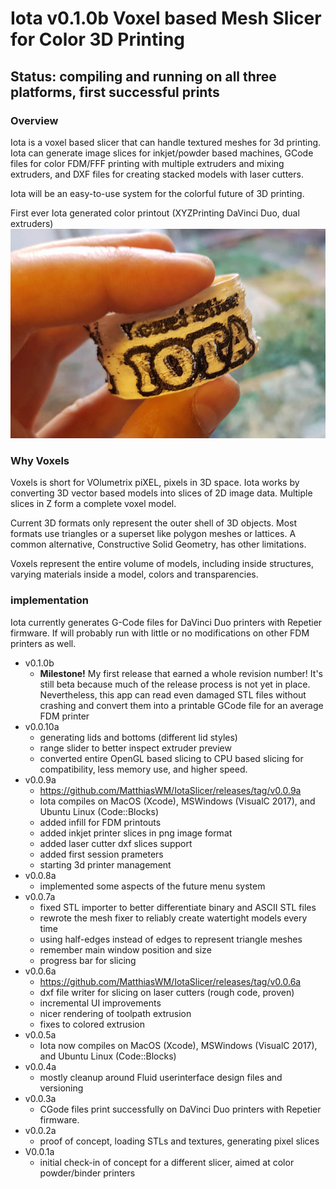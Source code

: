 
# Iota <!--[ver-->v0.1.0b<!--]--> Voxel based Mesh Slicer for Color 3D Printing #

## Status: compiling and running on all three platforms, first successful prints ##

### Overview ###

Iota is a voxel based slicer that can handle textured meshes for 3d printing. Iota can 
generate image slices for inkjet/powder based machines, GCode files for color FDM/FFF 
printing with multiple extruders and mixing extruders, and DXF files for creating stacked 
models with laser cutters.

Iota will be an easy-to-use system for the colorful future of 3D printing.

First ever Iota generated color printout (XYZPrinting DaVinci Duo, dual extruders)
![picture alt](html/first_color_print.jpg "First ever Iota color printout")

### Why Voxels ###

Voxels is short for VOlumetrix piXEL, pixels in 3D space. Iota works by converting 3D vector 
based models into slices of 2D image data. Multiple slices in Z form a complete voxel model.

Current 3D formats only represent the outer shell of 3D objects. Most formats use triangles or a 
superset like polygon meshes or lattices. A common alternative, Constructive Solid Geometry, 
has other limitations. 

Voxels represent the entire volume of models, including inside structures, varying materials
inside a model, colors and transparencies.

### implementation ###

Iota currently generates G-Code files for DaVinci Duo printers with Repetier firmware.
If will probably run with little or no modifications on other FDM printers as well.

* v0.1.0b
  * **Milestone!** My first release that earned a whole revision number! It's still  beta because
    much of the release process is not yet in place. Nevertheless, this app can read even
    damaged STL files without crashing and convert them into a printable GCode file for
    an average FDM printer
* v0.0.10a
  * generating lids and bottoms (different lid styles)
  * range slider to better inspect extruder preview
  * converted entire OpenGL based slicing to CPU based slicing for compatibility, less memory
    use, and higher speed.
* v0.0.9a
  * https://github.com/MatthiasWM/IotaSlicer/releases/tag/v0.0.9a
  * Iota compiles on MacOS (Xcode), MSWindows (VisualC 2017), and Ubuntu Linux (Code::Blocks)
  * added infill for FDM printouts
  * added inkjet printer slices in png image format
  * added laser cutter dxf slices support
  * added first session prameters
  * starting 3d printer management
* v0.0.8a
  * implemented some aspects of the future menu system
* v0.0.7a
  * fixed STL importer to better differentiate binary and ASCII STL files
  * rewrote the mesh fixer to reliably create watertight models every time
  * using half-edges instead of edges to represent triangle meshes
  * remember main window position and size
  * progress bar for slicing
* v0.0.6a
  * https://github.com/MatthiasWM/IotaSlicer/releases/tag/v0.0.6a
  * dxf file writer for slicing on laser cutters (rough code, proven)
  * incremental UI improvements
  * nicer rendering of toolpath extrusion
  * fixes to colored extrusion
* v0.0.5a
  * Iota now compiles on MacOS (Xcode), MSWindows (VisualC 2017), and Ubuntu Linux (Code::Blocks)
* v0.0.4a
  * mostly cleanup around Fluid userinterface design files and versioning
* v0.0.3a 
  * CGode files print successfully on DaVinci Duo printers with Repetier firmware.
* v0.0.2a
  * proof of concept, loading STLs and textures, generating pixel slices
* V0.0.1a
  * initial check-in of concept for a different slicer, aimed at color powder/binder printers

